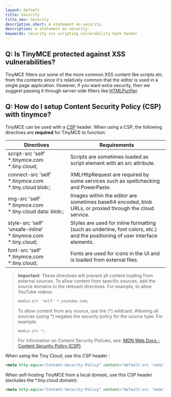 ```yaml
---
layout: default
title: Security
title_nav: Security
description_short: A statement on security.
description: A statement on security.
keywords: security xss scripting vulnerability hack hacker
---
```


## Q: Is TinyMCE protected against XSS vulnerabilities?

TinyMCE filters out some of the more common XSS content like scripts etc. from the contents since it's relatively common that the editor is used in a single page application. However, if you want extra security, then we suggest passing it through server-side filters like [HTMLPurifier](http://htmlpurifier.org/).

## Q: How do I setup Content Security Policy (CSP) with tinymce?

TinyMCE can be used with a [CSP](https://content-security-policy.com/) header. When using a CSP, the following directives are **required** for TinyMCE to function:

| Directives | Requirements |
|------------|--------------|
| script-src 'self' *.tinymce.com *.tiny.cloud;          | Scripts are sometimes loaded as script element with an src attribute.
| connect-src 'self' *.tinymce.com *.tiny.cloud blob:;         | XMLHttpRequest are required by some services such as spellchecking and PowerPaste.
| img-src 'self' *.tinymce.com *.tiny.cloud data: blob:; | Images within the editor are sometimes base64 encoded, blob URLs, or proxied through the cloud service.
| style-src 'self' 'unsafe-inline' *.tinymce.com *.tiny.cloud;        | Styles are used for inline formatting (such as underline, font colors, etc.) and the positioning of user interface elements.
| font-src 'self' *.tinymce.com *.tiny.cloud;            | Fonts are used for icons in the UI and is loaded from external files.

> **Important**: These directives will prevent all content loading from external sources.
> To allow content from specific sources, add the source domains to the relevant directives. For example, to allow YouTube videos:
>  ```html
>  media-src 'self' *.youtube.com;
>  ```
>  To allow content from any source, use the (&#42;) wildcard. Allowing all sources (using &#42;) negates the security policy for the source type. For example:
>  ```html
>  media-src *;
>  ```
> For information on Content Security Policies, see: [MDN Web Docs - Content Security Policy (CSP)](https://developer.mozilla.org/en-US/docs/Web/HTTP/CSP).

When using the Tiny Cloud, use this CSP header :

```html
<meta http-equiv="Content-Security-Policy" content="default-src 'none'; script-src 'self' *.tinymce.com *.tiny.cloud; connect-src 'self' *.tinymce.com *.tiny.cloud blob:; img-src 'self' *.tinymce.com *.tiny.cloud data: blob:; style-src 'self' 'unsafe-inline' *.tinymce.com *.tiny.cloud; font-src 'self' *.tinymce.com *.tiny.cloud;" />
```

When self-hosting TinyMCE from a local domain, use this CSP header (excludes the &#42;.tiny.cloud domain):

```html
<meta http-equiv="Content-Security-Policy" content="default-src 'none'; script-src 'self'; connect-src 'self' blob:; img-src 'self' data: blob:; style-src 'self' 'unsafe-inline'; font-src 'self';" />
```